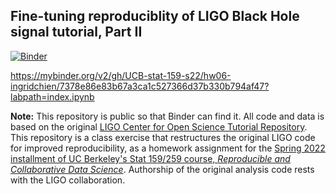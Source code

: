 ## Fine-tuning reproduciblity of LIGO Black Hole signal tutorial, Part II

[![Binder](https://mybinder.org/badge_logo.svg)](https://mybinder.org/v2/gh/UCB-stat-159-s22/hw06-ingridchien/7378e86e83b67a3ca1c527366d37b330b794af47?labpath=index.ipynb)

https://mybinder.org/v2/gh/UCB-stat-159-s22/hw06-ingridchien/7378e86e83b67a3ca1c527366d37b330b794af47?labpath=index.ipynb

**Note:** This repository is public so that Binder can find it. All code and data is based on the original [LIGO Center for Open Science Tutorial Repository](https://github.com/losc-tutorial/LOSC_Event_tutorial). This repository is a class exercise that restructures the original LIGO code for improved reproducibility, as a homework assignment for the [Spring 2022 installment of UC Berkeley's Stat 159/259 course, _Reproducible and Collaborative Data Science_](https://ucb-stat-159-s22.github.io). Authorship of the original analysis code rests with the LIGO collaboration.
